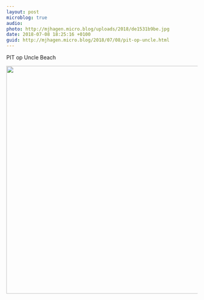 ```yaml
---
layout: post
microblog: true
audio: 
photo: http://mjhagen.micro.blog/uploads/2018/de1531b9be.jpg
date: 2018-07-08 18:25:16 +0100
guid: http://mjhagen.micro.blog/2018/07/08/pit-op-uncle.html
---
```

PIT op Uncle Beach

<img src="http://mjhagen.micro.blog/uploads/2018/de1531b9be.jpg" width="600" height="600" />
